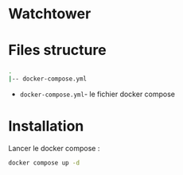 # Watchtower

# Files structure 

```bash
.
|-- docker-compose.yml
```
- `docker-compose.yml`- le fichier docker compose

# Installation

Lancer le docker compose :
```bash
docker compose up -d
```